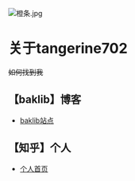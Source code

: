 ![橙条.jpg](https://i.loli.net/2020/09/09/WjhRJnru6L4ez29.jpg)
# **关于tangerine702** 
~~如何找到我~~
## 【baklib】博客
 - [baklib站点](https://tchica.baklib.com/)  
 
## 【知乎】个人
 - [个人首页](https://www.zhihu.com/people/llsuinaiguo)
